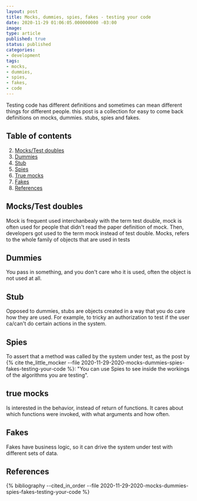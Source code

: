 ```yaml
---
layout: post
title: Mocks, dummies, spies, fakes - testing your code
date: 2020-11-29 01:06:05.000000000 -03:00
image:
type: article
published: true
status: published
categories:
- development
tags:
- mocks,
- dummies,
- spies,
- fakes,
- code
--- 
```


Testing code has different definitions and sometimes can mean different things for
different people. this post is a collection for
easy to come back definitions on mocks, dummies. stubs, spies and fakes.

## Table of contents

2. [Mocks/Test doubles](#mockstest-doubles)
2. [Dummies](#dummies)
3. [Stub](#stub)
4. [Spies](#spies)
5. [True mocks](#true-mocks)
6. [Fakes](#fakes)
7. [References](#references)

## Mocks/Test doubles

Mock is frequent used interchanbealy with the term test double, mock is often
used for people that didn't read the paper definition of mock. Then, developers got used to the term mock
instead of test double. Mocks, refers to the whole family of objects that are
used in tests

## Dummies

You pass in something, and you don't care who it is used, often the object is not used at all.

## Stub

Opposed to dummies, stubs are objects created in a way that you do care how they are used. For example,
to tricky an authorization to test if the user ca/can't do certain actions in the system.

## Spies

To assert that a method was called by the system under test, as the post by {% cite the_little_mocker --file 2020-11-29-2020-mocks-dummies-spies-fakes-testing-your-code %}:
"You can use Spies to see inside the workings of the algorithms you are testing".

## true mocks

Is interested in the behavior, instead of return of functions. It cares about which functions were invoked,
with what arguments and how often. 

## Fakes

Fakes have business logic, so it can drive the system under test with different sets of data.

## References

{% bibliography --cited_in_order --file 2020-11-29-2020-mocks-dummies-spies-fakes-testing-your-code %}